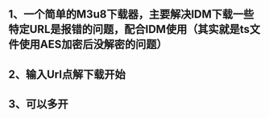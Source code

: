 ## 1、一个简单的M3u8下载器，主要解决IDM下载一些特定URL是报错的问题，配合IDM使用（其实就是ts文件使用AES加密后没解密的问题）
## 2、输入Url点解下载开始
## 3、可以多开
